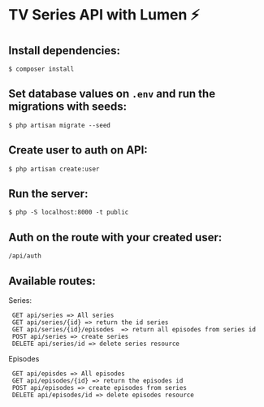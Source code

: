 # TV Series API with Lumen :zap:

## Install dependencies:

```
$ composer install
```

## Set database values on `.env` and run the migrations with seeds:

```
$ php artisan migrate --seed
```

## Create user to auth on API:
```
$ php artisan create:user
```

## Run the server: 
```
$ php -S localhost:8000 -t public
```

## Auth on the route with your created user:

```
/api/auth
```

## Available routes:

Series:
```
 GET api/series => All series
 GET api/series/{id} => return the id series
 GET api/series/{id}/episodes  => return all episodes from series id
 POST api/series => create series
 DELETE api/series/id => delete series resource
```
Episodes
```
 GET api/episdes => All episodes
 GET api/episodes/{id} => return the episodes id
 POST api/episodes => create episodes from series
 DELETE api/episodes/id => delete episodes resource
```